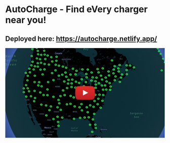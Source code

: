 # AutoCharge - Find eVery charger near you!

## Deployed here: https://autocharge.netlify.app/ 

[<img src="https://github.com/himelsaha29/AutoCharge/raw/main/src/fonts/thmb.png" width="650" alt="AutoCharge - Find eVery charger near you">](https://youtu.be/9cZ3nScb5gI)
